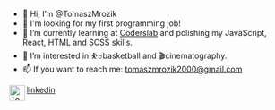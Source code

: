 - 👋 Hi, I’m @TomaszMrozik
- 💼 I'm looking for my first programming job!
- 🌱 I’m currently learning at [Coderslab] and polishing my JavaScript, React, HTML and SCSS skills.
- 👀 I’m interested in ⛹️‍♂️basketball and 🎬cinematography.
- 📫 If you want to reach me: tomaszmrozik2000@gmail.com

<img align="left" alt="Toamsz Mrozik | LinkedIn" width="28px" src="https://cdn.jsdelivr.net/npm/simple-icons@v3/icons/linkedin.svg" /> [linkedin]

<!---
TomaszMrozik/TomaszMrozik is a ✨ special ✨ repository because its `README.md` (this file) appears on your GitHub profile.
You can click the Preview link to take a look at your changes.
--->
[linkedin]: https://www.linkedin.com/in/i-am-tomasz-mrozik/
[Coderslab]: https://coderslab.pl/pl/
